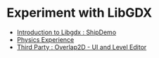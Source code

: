 # Experiment with LibGDX

* [Introduction to Libgdx : ShipDemo](shipdemo.md)
* [Physics Experience](physics-exp.md)
* [Third Party : Overlap2D - UI and Level Editor](overlap2d.md)
